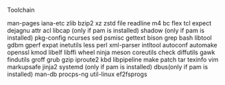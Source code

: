 Toolchain

man-pages
iana-etc
zlib 
bzip2 
xz 
zstd
file
readline
m4
bc
flex
tcl
expect
dejagnu
attr
acl
libcap (only if pam is installed)
shadow (only if pam is installed)
pkg-config
ncurses 
sed
psmisc
gettext
bison
grep
bash
libtool
gdbm
gperf
expat
inetutils
less
perl
xml-parser
intltool
autoconf
automake
openssl
kmod
libelf
libffi
wheel
ninja
meson
coreutils
check
diffutils
gawk
findutils
groff
grub
gzip
iproute2
kbd
libpipeline
make
patch
tar
texinfo
vim
markupsafe
jinja2
systemd (only if pam is installed)
dbus(only if pam is installed)
man-db
procps-ng
util-linux
ef2fsprogs


